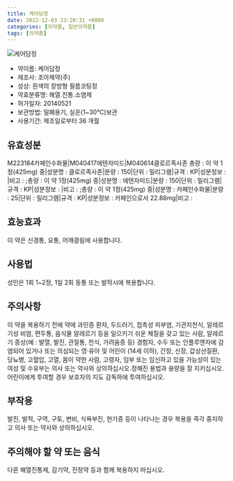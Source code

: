 ```yaml
---
title: 케어담정
date: 2022-12-03 23:20:31 +0800
categories: [의약품, 일반의약품]
tags: [의약품]
---
```

![케어담정](https://nedrug.mfds.go.kr/pbp/cmn/itemImageDownload/147426862364000159)

- 약이름: 케어담정
- 제조사: 조아제약(주)
- 성상: 흰색의 장방형 필름코팅정
- 약효분류명: 해열.진통.소염제
- 허가일자: 20140521
- 보관방법: 밀폐용기, 실온(1~30℃)보관
- 사용기간: 제조일로부터 36 개월
## 유효성분
M223184카페인수화물|M040417에텐자미드|M040614클로르족사존
총량 : 이 약 1정(425mg) 중|성분명 : 클로르족사존|분량 : 150|단위 : 밀리그램|규격 : KP|성분정보 : |비고 : ;총량 : 이 약 1정(425mg) 중|성분명 : 에텐자미드|분량 : 150|단위 : 밀리그램|규격 : KP|성분정보 : |비고 : ;총량 : 이 약 1정(425mg) 중|성분명 : 카페인수화물|분량 : 25|단위 : 밀리그램|규격 : KP|성분정보 : 카페인으로서 22.88mg|비고 :
## 효능효과
이 약은 신경통, 요통, 어깨결림에 사용합니다.
## 사용법
성인은 1회 1~2정, 1일 2회 동통 또는 발작시에 복용합니다.
## 주의사항
이 약을 복용하기 전에 약에 과민증 환자, 두드러기, 접촉성 피부염, 기관지천식, 알레르기성 비염, 편두통, 음식물 알레르기 등을 일으키기 쉬운 체질을 갖고 있는 사람, 알레르기 증상(예 : 발열, 발진, 관절통, 천식, 가려움증 등) 경험자, 수두 또는 인플루엔자에 감염되어 있거나 또는 의심되는 영·유아 및 어린이 (14세 이하), 간장, 신장, 갑상선질환, 당뇨병, 고혈압, 고열, 몸이 약한 사람, 고령자, 임부 또는 임신하고 있을 가능성이 있는 여성 및 수유부는 의사 또는 약사와 상의하십시오.정해진 용법과 용량을 잘 지키십시오.어린이에게 투여할 경우 보호자의 지도 감독하에 투여하십시오.
## 부작용
발진, 발적, 구역, 구토, 변비, 식욕부진, 현기증 등이 나타나는 경우 복용을 즉각 중지하고 의사 또는 약사와 상의하십시오.
## 주의해야 할 약 또는 음식
다른 해열진통제, 감기약, 진정약 등과 함께 복용하지 마십시오.

